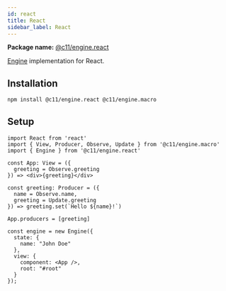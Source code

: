 ```yaml
---
id: react
title: React
sidebar_label: React
---
```


**Package name:** [@c11/engine.react](/docs/packages)

[Engine](/docs/api/engine) implementation for React.

## Installation

```bash
npm install @c11/engine.react @c11/engine.macro
```

## Setup

```tsx
import React from 'react'
import { View, Producer, Observe, Update } from '@c11/engine.macro'
import { Engine } from '@c11/engine.react'

const App: View = ({
  greeting = Observe.greeting
}) => <div>{greeting}</div>

const greeting: Producer = ({
  name = Observe.name,
  greeting = Update.greeting
}) => greeting.set(`Hello ${name}!`)

App.producers = [greeting]

const engine = new Engine({
  state: {
    name: "John Doe"
  },
  view: {
    component: <App />,
    root: "#root"
  }
});
```

